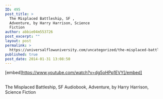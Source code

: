 ```yaml
---
ID: 495
post_title: >
  The Misplaced Battleship, SF ,
  Adventure, by Harry Harrison, Science
  Fiction
author: abbie04m553726
post_excerpt: ""
layout: post
permalink: >
  https://universalflowuniversity.com/uncategorized/the-misplaced-battleship-sf-adventure-by-harry-harrison-science-fiction/
published: true
post_date: 2014-01-31 13:08:50
---
```

[embed]https://www.youtube.com/watch?v=dg5oHPp1EVY[/embed]</br></br>
<p>The Misplaced Battleship, SF Audiobook, Adventure, by Harry Harrison, Science Fiction </p>